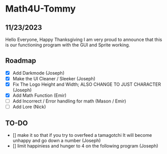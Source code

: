# Math4U-Tommy

## 11/23/2023 
Hello Everyone, Happy Thanksgiving I am very proud to announce that this is our functioning program with the GUI and Sprite working.

## Roadmap

- [x] Add Darkmode (Joseph)
- [x] Make the UI Cleaner / Sleeker (Joseph)
- [x] Fix The Logo Height and Width; ALSO CHANGE TO JUST CHARACTER (Joseph) 
- [x] Add Math Function (Emir)
- [ ] Add Incorrect / Error handling for math (Mason / Emir)
- [ ] Add Lore (Nick)

## TO-DO
- [] make it so that if you try to overfeed a tamagotchi It will become unhappy and go down a number (Joseph)
- [] limit happiniess and hunger to 4 on the following program (Joseph)